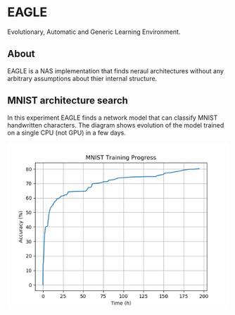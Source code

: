 # EAGLE
Evolutionary, Automatic and Generic Learning Environment.

## About
EAGLE is a NAS implementation that finds neraul architectures without any arbitrary assumptions about thier internal structure.

## MNIST architecture search
In this experiment EAGLE finds a network model that can classify MNIST handwritten characters. The diagram shows evolution of the model trained on a single CPU (not GPU) in a few days.

![MNIST Training Progress](examples/mnist/images/training.png)

